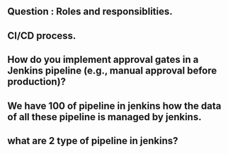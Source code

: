 ## Question : Roles and responsiblities.
## CI/CD process.
## How do you implement approval gates in a Jenkins pipeline (e.g., manual approval before production)?
## We have 100 of pipeline in jenkins how the data of all these pipeline is managed by jenkins.
 ## what are 2 type of pipeline in jenkins?
